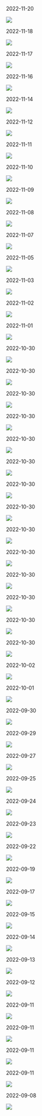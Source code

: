 2022-11-20

![](images/2022-11-20.png)

2022-11-18

![](images/2022-11-18.png)

2022-11-17

![](images/2022-11-17.png)

2022-11-16

![](images/2022-11-16.png)

2022-11-14

![](images/2022-11-14.png)

2022-11-12

![](images/2022-11-12.png)

2022-11-11

![](images/2022-11-11.png)

2022-11-10

![](images/2022-11-10.png)

2022-11-09

![](images/2022-11-09.png)

2022-11-08

![](images/2022-11-08.png)

2022-11-07

![](images/2022-11-07.png)

2022-11-05

![](images/2022-11-05.png)

2022-11-03

![](images/2022-11-03.png)

2022-11-02

![](images/2022-11-02.png)

2022-11-01

![](images/2022-11-01.png)

2022-10-30

![](images/2022-10-30.png)

2022-10-30

![](images/2022-10-30.png)

2022-10-30

![](images/2022-10-30.png)

2022-10-30

![](images/2022-10-30.png)

2022-10-30

![](images/2022-10-30.png)

2022-10-30

![](images/2022-10-30.png)

2022-10-30

![](images/2022-10-30.png)

2022-10-30

![](images/2022-10-30.png)

2022-10-30

![](images/2022-10-30.png)

2022-10-30

![](images/2022-10-30.png)

2022-10-30

![](images/2022-10-30.png)

2022-10-30

![](images/2022-10-30.png)

2022-10-30

![](images/2022-10-30.png)

2022-10-30

![](images/2022-10-30.png)

2022-10-02

![](images/2022-10-02.png)

2022-10-01

![](images/2022-10-01.png)

2022-09-30

![](images/2022-09-30.png)

2022-09-29

![](images/2022-09-29.png)

2022-09-27

![](images/2022-09-27.png)

2022-09-25

![](images/2022-09-25.png)

2022-09-24

![](images/2022-09-24.png)

2022-09-23

![](images/2022-09-23.png)

2022-09-22

![](images/2022-09-22.png)

2022-09-19

![](images/2022-09-19.png)

2022-09-17

![](images/2022-09-17.png)

2022-09-15

![](images/2022-09-15.png)

2022-09-14

![](images/2022-09-14.png)

2022-09-13

![](images/2022-09-13.png)

2022-09-12

![](images/2022-09-12.png)

2022-09-11

![](images/2022-09-11.png)

2022-09-11

![](images/2022-09-11.png)

2022-09-11

![](images/2022-09-11.png)

2022-09-11

![](images/2022-09-11.png)

2022-09-08

![](images/2022-09-08.png)

